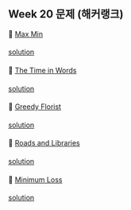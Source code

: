 ## Week 20 문제 (해커랭크)

👀 [Max Min](https://www.hackerrank.com/challenges/angry-children/problem)
####
[solution]()
####

👀 [The Time in Words](https://www.hackerrank.com/challenges/the-time-in-words/problem)
####
[solution]()
####

👀 [Greedy Florist](https://www.hackerrank.com/challenges/greedy-florist/problem)
####
[solution]()
####

👀 [Roads and Libraries](https://www.hackerrank.com/challenges/torque-and-development/problem)
####
[solution]()
####

👀 [Minimum Loss](https://www.hackerrank.com/challenges/minimum-loss/problem)
####
[solution]()
####
